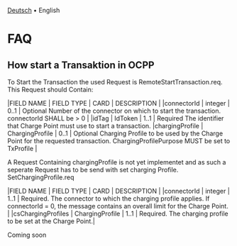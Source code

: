[Deutsch](faq-de.md) &bull; English

# FAQ

## How start a Transaktion in OCPP
To Start the Transaction the used Request is RemoteStartTransaction.req.
This Request should Contain:

|FIELD NAME | FIELD TYPE | CARD | DESCRIPTION |
|connectorId | integer | 0..1 | Optional Number of the connector on which to start the transaction.
connectorId SHALL be > 0 |
|idTag | IdToken | 1..1 | Required The identifier that Charge Point must use to start a transaction.
|chargingProfile | ChargingProfile | 0..1 | Optional Charging Profile to be used by the Charge Point for the requested
transaction. ChargingProfilePurpose MUST be set to TxProfile |

A Request Containing chargingProfile is not yet implementet and as such a seperate Request has to be send with set charging Profile.
SetChargingProfile.req

|FIELD NAME | FIELD TYPE | CARD | DESCRIPTION |
|connectorId | integer | 1..1 | Required. The connector to which the charging profile applies. If connectorId = 0,
the message contains an overall limit for the Charge Point. |
|csChargingProfiles | ChargingProfile | 1..1 | Required. The charging profile to be set at the Charge Point.|


  
Coming soon


